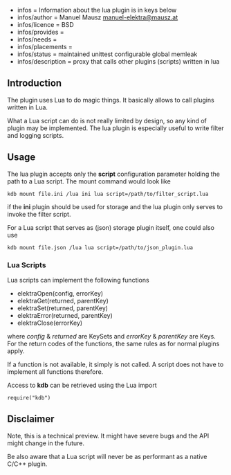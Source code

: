 - infos = Information about the lua plugin is in keys below
- infos/author = Manuel Mausz <manuel-elektra@mausz.at>
- infos/licence = BSD
- infos/provides =
- infos/needs =
- infos/placements =
- infos/status = maintained unittest configurable global memleak
- infos/description = proxy that calls other plugins (scripts) written in lua

## Introduction ##

The plugin uses Lua to do magic things. It basically allows to call plugins written in Lua.

What a Lua script can do is not really limited by design, so any kind of plugin may be
implemented. The lua plugin is especially useful to write filter and logging scripts.

## Usage ##

The lua plugin accepts only the **script** configuration parameter holding the path to a Lua
script. The mount command would look like

    kdb mount file.ini /lua ini lua script=/path/to/filter_script.lua

if the **ini** plugin should be used for storage and the lua plugin only serves to invoke the
filter script.

For a Lua script that serves as (json) storage plugin itself, one could also use

    kdb mount file.json /lua lua script=/path/to/json_plugin.lua

### Lua Scripts ###

Lua scripts can implement the following functions

- elektraOpen(config, errorKey)
- elektraGet(returned, parentKey)
- elektraSet(returned, parentKey)
- elektraError(returned, parentKey)
- elektraClose(errorKey)

where *config* & *returned* are KeySets and *errorKey* & *parentKey* are Keys.
For the return codes of the functions, the same rules as for normal plugins apply.

If a function is not available, it simply is not called. A script does not have to
implement all functions therefore.

Access to **kdb** can be retrieved using the Lua import

    require("kdb")

## Disclaimer ##

Note, this is a technical preview. It might have severe bugs
and the API might change in the future.

Be also aware that a Lua script will never be as performant as a native C/C++ plugin.

